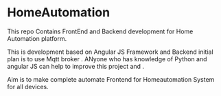 # HomeAutomation
This repo Contains FrontEnd and Backend development for Home Automation  platform.

This is development  based on Angular JS Framework and Backend initial plan is to use Mqtt broker . ANyone who has knowledge of Python and angular JS can help to improve this project and .

Aim is to make complete automate Frontend for Homeautomation System for all devices.
